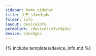 ```yaml
---
sidebar: home_sidebar
title: 关于 s3ve3gds
folder: info
layout: deviceinfo
permalink: /devices/s3ve3gds/
device: s3ve3gds
---
```

{% include templates/device_info.md %}
